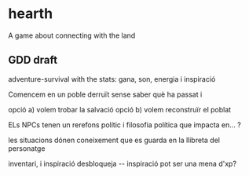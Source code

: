 # hearth
A game about connecting with the land


## GDD draft

adventure-survival with the stats:
gana, son, energia i inspiració

Comencem en un poble derruït sense saber què ha passat i 

opció a) volem trobar la salvació
opció b) volem reconstruïr el poblat



ELs NPCs tenen un rerefons polític i filosofia política que impacta en... ?

les situacions dónen coneixement que es guarda en la llibreta del personatge

inventari, i inspiració desbloqueja -- inspiració pot ser una mena d'xp?